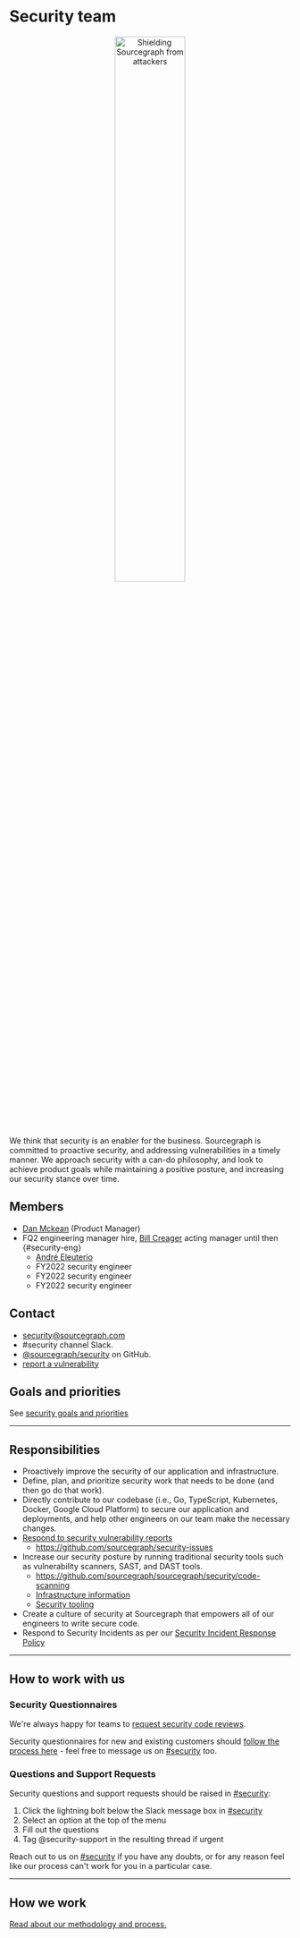 # Security team

<div style="text-align: center; margin-bottom: 1rem">
  <img src="https://storage.googleapis.com/sourcegraph-assets/security-team-logo.jpg" width="50%" alt="Shielding Sourcegraph from attackers">
</div>

We think that security is an enabler for the business. Sourcegraph is committed to proactive security, and addressing vulnerabilities in a timely manner. We approach security with a can-do philosophy, and look to achieve product goals while maintaining a positive posture, and increasing our security stance over time.

## Members

- [Dan Mckean](../../company/team/index.md#dan-mckean-he-him) (Product Manager)
- FQ2 engineering manager hire, [Bill Creager](../../company/team/index.md#bill-creager) acting manager until then {#security-eng}
  - [André Eleuterio](../../company/team/index.md#andré-eleuterio-hehim)
  - FY2022 security engineer
  - FY2022 security engineer
  - FY2022 security engineer

## Contact

- [security@sourcegraph.com](mailto:security@sourcegraph.com)
- #security channel Slack.
- [@sourcegraph/security](https://github.com/orgs/sourcegraph/teams/security) on GitHub.
- [report a vulnerability](reporting-vulnerabilities.md)

## Goals and priorities

See [security goals and priorities](goals.md)

----

## Responsibilities

- Proactively improve the security of our application and infrastructure.
- Define, plan, and prioritize security work that needs to be done (and then go do that work).
- Directly contribute to our codebase (i.e., Go, TypeScript, Kubernetes, Docker, Google Cloud Platform) to secure our application and deployments, and help other engineers on our team make the necessary changes.
- [Respond to security vulnerability reports](#how-we-respond-to-security-vulnerability-reports)
  - https://github.com/sourcegraph/security-issues
- Increase our security posture by running traditional security tools such as vulnerability scanners, SAST, and DAST tools.
  - https://github.com/sourcegraph/sourcegraph/security/code-scanning
  - [Infrastructure information](./infrastructure/index.md)
  - [Security tooling](./tooling/index.md)
- Create a culture of security at Sourcegraph that empowers all of our engineers to write secure code.
- Respond to Security Incidents as per our [Security Incident Response Policy](./security-incident-response.md)

----

## How to work with us

### Security Questionnaires

We're always happy for teams to [request security code reviews](secure-code-review.md).

Security questionnaires for new and existing customers should [follow the process here](https://about.sourcegraph.com/handbook/sales/salessecurity) - feel free to message us on [#security](https://sourcegraph.slack.com/archives/C1JH2BEHZ) too.

### Questions and Support Requests

Security questions and support requests should be raised in [#security](https://sourcegraph.slack.com/archives/C1JH2BEHZ):
  1. Click the lightning bolt below the Slack message box in [#security](https://sourcegraph.slack.com/archives/C1JH2BEHZ)
  2. Select an option at the top of the menu
  3. Fill out the questions
  4. Tag @security-support in the resulting thread if urgent

Reach out to us on [#security](https://sourcegraph.slack.com/archives/C1JH2BEHZ) if you have any doubts, or for any reason feel like our process can't work for you in a particular case.

----

## How we work

[Read about our methodology and process.](process.md)
